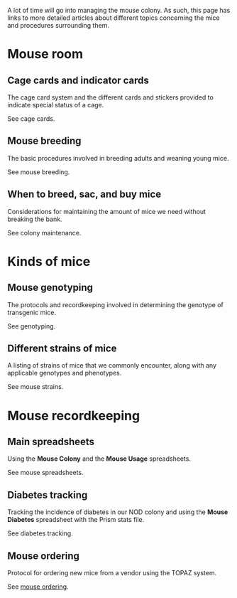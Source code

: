 <!-- TITLE: Mouse Management Index -->

A lot of time will go into managing the mouse colony. As such, this page has links to more detailed articles about different topics concerning the mice and procedures surrounding them.
# Mouse room
## Cage cards and indicator cards
The cage card system and the different cards and stickers provided to indicate special status of a cage.

See cage cards.
## Mouse breeding
The basic procedures involved in breeding adults and weaning young mice.

See mouse breeding.
## When to breed, sac, and buy mice
Considerations for maintaining the amount of mice we need without breaking the bank.

See colony maintenance.
# Kinds of mice
## Mouse genotyping
The protocols and recordkeeping involved in determining the genotype of transgenic mice.

See genotyping.
## Different strains of mice
A listing of strains of mice that we commonly encounter, along with any applicable genotypes and phenotypes.

See mouse strains.

# Mouse recordkeeping
## Main spreadsheets
Using the **Mouse Colony** and the **Mouse Usage** spreadsheets.

See mouse spreadsheets.

## Diabetes tracking
Tracking the incidence of diabetes in our NOD colony and using the **Mouse Diabetes** spreadsheet with the Prism stats file.

See diabetes tracking.

## Mouse ordering
Protocol for ordering new mice from a vendor using the TOPAZ system.

See [mouse ordering](/mouses/mouse-ordering).